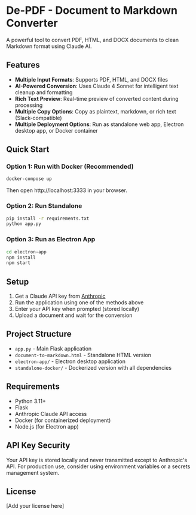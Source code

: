 # De-PDF - Document to Markdown Converter

A powerful tool to convert PDF, HTML, and DOCX documents to clean Markdown format using Claude AI.

## Features

- **Multiple Input Formats**: Supports PDF, HTML, and DOCX files
- **AI-Powered Conversion**: Uses Claude 4 Sonnet for intelligent text cleanup and formatting
- **Rich Text Preview**: Real-time preview of converted content during processing
- **Multiple Copy Options**: Copy as plaintext, markdown, or rich text (Slack-compatible)
- **Multiple Deployment Options**: Run as standalone web app, Electron desktop app, or Docker container

## Quick Start

### Option 1: Run with Docker (Recommended)
```bash
docker-compose up
```
Then open http://localhost:3333 in your browser.

### Option 2: Run Standalone
```bash
pip install -r requirements.txt
python app.py
```

### Option 3: Run as Electron App
```bash
cd electron-app
npm install
npm start
```

## Setup

1. Get a Claude API key from [Anthropic](https://console.anthropic.com/)
2. Run the application using one of the methods above
3. Enter your API key when prompted (stored locally)
4. Upload a document and wait for the conversion

## Project Structure

- `app.py` - Main Flask application
- `document-to-markdown.html` - Standalone HTML version
- `electron-app/` - Electron desktop application
- `standalone-docker/` - Dockerized version with all dependencies

## Requirements

- Python 3.11+
- Flask
- Anthropic Claude API access
- Docker (for containerized deployment)
- Node.js (for Electron app)

## API Key Security

Your API key is stored locally and never transmitted except to Anthropic's API. For production use, consider using environment variables or a secrets management system.

## License

[Add your license here]